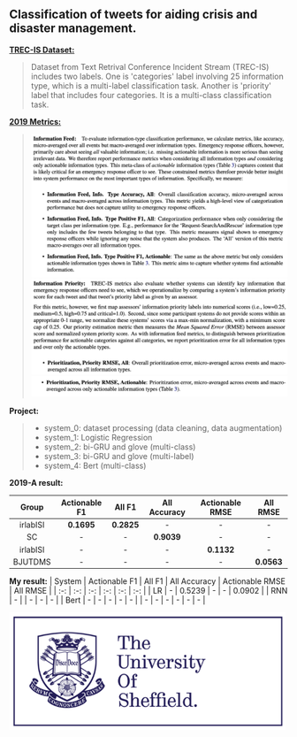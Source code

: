 
## Classification of tweets for aiding crisis and disaster management.

**[TREC-IS Dataset:](http://dcs.gla.ac.uk/~richardm/TREC_IS/2020/data.html)** 
>Dataset from Text Retrival Conference Incident Stream (TREC-IS) includes two labels. One is 'categories' label involving 25 information type, which is a multi-label classification task. Another is 'priority' label that includes four categories. It is a multi-class classification task.

**[2019 Metrics:](http://dcs.gla.ac.uk/~richardm/TREC_IS/2020/ISCRAM_2020_TREC_IS.pdf)** 
> <img src="image/metrics_1.png" width="500">
> <img src="image/metrics_2.png" width="500">
> <img src="image/metrics_3.png" width="500">

**Project:**
>* system_0: dataset processing (data cleaning, data augmentation)
>* system_1: Logistic Regression
>* system_2: bi-GRU and glove (multi-class)
>* system_3: bi-GRU and glove (multi-label)
>* system_4: Bert (multi-class)

**2019-A result:**

| Group | Actionable F1 | All F1 | All Accuracy | Actionable RMSE | All RMSE |
| :-: | :-: | :-: | :-: | :-: | :-: | 
|irlabISI| **0.1695** | **0.2825** | - | - | - |
|SC| - | - | **0.9039** | - | - |
|irlabISI| - | - | - | **0.1132** | - |
|BJUTDMS| - | - | - | - | **0.0563** |

**My result:**
| System | Actionable F1 | All F1 | All Accuracy | Actionable RMSE | All RMSE |
| :-: | :-: | :-: | :-: | :-: | :-: | 
| LR | - | 0.5239 | - | - | 0.0902 |
| RNN | - |  | - | - | - |
| Bert | - | - | - | - | - |
| - | - | - | - | - | - |

<img src="image/sheffield.png" width="500">
